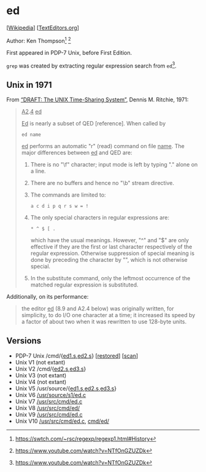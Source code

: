 # ed

[[Wikipedia](https://en.wikipedia.org/wiki/Ed_(software))]
[[TextEditors.org](https://texteditors.org/cgi-bin/wiki.pl?Ed)]

Author: Ken Thompson[^rsc-regexp1] [^computerphile-bwk]

First appeared in PDP-7 Unix, before First Edition.

`grep` was created by extracting regular expression search from `ed`[^computerphile-bwk].

## Unix in 1971

From [“DRAFT: The UNIX Time-Sharing System”](https://www.tuhs.org/Archive/Distributions/Research/McIlroy_v0/UnixEditionZero-OCR.pdf),
Dennis M. Ritchie, 1971:

> <u>A2</u>.<u>4</u> <u>ed</u>
>
> <u>Ed</u> is nearly a subset of QED [reference]. When called by
>
>     ed name
>
> <u>ed</u> performs an automatic "r" (read) command on file <u>name</u>. The
> major differences between <u>ed</u> and QED are:
>
> 1. There is no "\f" character; input mode is left by typing
>    "." alone on a line.
> 2. There are no buffers and hence no "\b" stream directive.
> 3. The commands are limited to:
>
>        a c d i p q r s w = !
>
> 4. The only special characters in regular expressions are:
>
>        * ^ $ [ .
>
>    which have the usual meanings. However, "^" and "$" are
>    only effective if they are the first or last character
>    respectively of the regular expression. Otherwise
>    suppression of special meaning is done by preceding the
>    character by "\", which is not otherwise special.
> 5. In the substitute command, only the leftmost occurrence of
>    the matched regular expression is substituted.

Additionally, on its performance:

> the editor
> <u>ed</u> (8.9 and A2.4 below) was originally written, for simplicity,
> to do I/O one character at a time; it increased its speed by a
> factor of about two when it was rewritten to use 128-byte units.

## Versions

- PDP-7 Unix /cmd/{[ed1.s][pdp7-ed1.s],[ed2.s][pdp7-ed2.s]} [[restored](https://github.com/DoctorWkt/pdp7-unix/tree/master/src/cmd)]
  [[scan](https://www.tuhs.org/Archive/Distributions/Research/McIlroy_v0/08-rest.pdf)]
- Unix V1 (not extant)
- Unix V2 /cmd/{[ed2.s][v2-ed2.s],[ed3.s][v2-ed3.s]}
- Unix V3 (not extant)
- Unix V4 (not extant)
- Unix V5 /usr/source/{[ed1.s][v5-ed1.s],[ed2.s][v5-ed2.s],[ed3.s][v5-ed3.s]}
- Unix V6 [/usr/source/s1/ed.c](https://www.tuhs.org/cgi-bin/utree.pl?file=V6/usr/source/s1/ed.c)
- Unix V7 [/usr/src/cmd/ed.c](https://www.tuhs.org/cgi-bin/utree.pl?file=V7/usr/src/cmd/ed.c)
- Unix V8 [/usr/src/cmd/ed/](https://www.tuhs.org/cgi-bin/utree.pl?file=V8/usr/src/cmd/ed)
- Unix V9 [/usr/src/cmd/ed.c](https://www.tuhs.org/cgi-bin/utree.pl?file=V9/cmd/ed.c)
- Unix V10 [/usr/src/cmd/ed.c](https://www.tuhs.org/cgi-bin/utree.pl?file=V10/cmd/ed.c),
  [cmd/ed/](https://www.tuhs.org/cgi-bin/utree.pl?file=V10/cmd/ed)

[pdp7-ed1.s]: https://www.tuhs.org/cgi-bin/utree.pl?file=PDP7-Unix/cmd/ed1.s
[pdp7-ed2.s]: https://www.tuhs.org/cgi-bin/utree.pl?file=PDP7-Unix/cmd/ed2.s
[v2-ed2.s]: https://www.tuhs.org/cgi-bin/utree.pl?file=V2/cmd/ed2.s
[v2-ed3.s]: https://www.tuhs.org/cgi-bin/utree.pl?file=V2/cmd/ed3.s
[v5-ed1.s]: https://www.tuhs.org/cgi-bin/utree.pl?file=V5/usr/source/s1/ed1.s
[v5-ed2.s]: https://www.tuhs.org/cgi-bin/utree.pl?file=V5/usr/source/s1/ed2.s
[v5-ed3.s]: https://www.tuhs.org/cgi-bin/utree.pl?file=V5/usr/source/s1/ed3.s

[^rsc-regexp1]: https://swtch.com/~rsc/regexp/regexp1.html#History
[^computerphile-bwk]: https://www.youtube.com/watch?v=NTfOnGZUZDk
